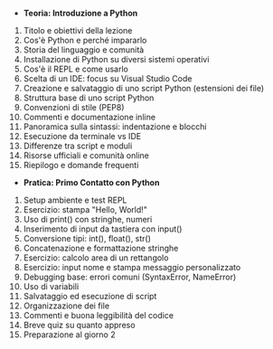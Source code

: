 - **Teoria: Introduzione a Python**

1. Titolo e obiettivi della lezione
2. Cos'è Python e perché impararlo
3. Storia del linguaggio e comunità
4. Installazione di Python su diversi sistemi operativi
5. Cos'è il REPL e come usarlo
6. Scelta di un IDE: focus su Visual Studio Code
7. Creazione e salvataggio di uno script Python (estensioni dei file)
8. Struttura base di uno script Python
9. Convenzioni di stile (PEP8)
10. Commenti e documentazione inline
11. Panoramica sulla sintassi: indentazione e blocchi
12. Esecuzione da terminale vs IDE
13. Differenze tra script e moduli
14. Risorse ufficiali e comunità online
15. Riepilogo e domande frequenti

- **Pratica: Primo Contatto con Python**

1. Setup ambiente e test REPL
2. Esercizio: stampa "Hello, World!"
3. Uso di print() con stringhe, numeri
4. Inserimento di input da tastiera con input()
5. Conversione tipi: int(), float(), str()
6. Concatenazione e formattazione stringhe
7. Esercizio: calcolo area di un rettangolo
8. Esercizio: input nome e stampa messaggio personalizzato
9. Debugging base: errori comuni (SyntaxError, NameError)
10. Uso di variabili
11. Salvataggio ed esecuzione di script
12. Organizzazione dei file
13. Commenti e buona leggibilità del codice
14. Breve quiz su quanto appreso
15. Preparazione al giorno 2